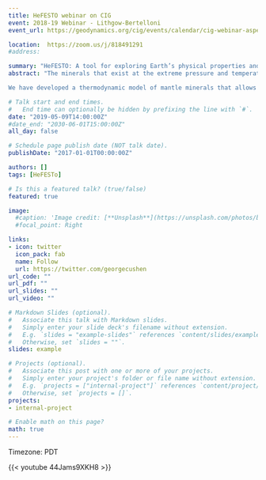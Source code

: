 ```yaml
---
title: HeFESTO webinar on CIG
event: 2018-19 Webinar - Lithgow-Bertelloni
event_url: https://geodynamics.org/cig/events/calendar/cig-webinar-aspect-bertelloni/

location:  https://zoom.us/j/818491291
#address:

summary: "HeFESTO: A tool for exploring Earth’s physical properties and their effects on mantle dynamics"
abstract: "The minerals that exist at the extreme pressure and temperature conditions of the mantle and their physical properties determine the dynamics of the mantle. Both are also critical for comparison with seismic observations that put constraints on our knowledge of mantle structure and composition.

We have developed a thermodynamic model of mantle minerals that allows us to robustly predict mantle phase assemblages and self-consistently their equilibrium properties. Our model is embodied in the code HeFESTo, which I will describe during this webinar. I will discuss briefly the theoretical underpinnings of our thermodynamic approach and how the code can be used. I will also discuss our latest results and focus on the effective thermal expansion of phase assemblages and their effect on convection."

# Talk start and end times.
#   End time can optionally be hidden by prefixing the line with `#`.
date: "2019-05-09T14:00:00Z"
#date_end: "2030-06-01T15:00:00Z"
all_day: false

# Schedule page publish date (NOT talk date).
publishDate: "2017-01-01T00:00:00Z"

authors: []
tags: [HeFESTo]

# Is this a featured talk? (true/false)
featured: true

image:
  #caption: 'Image credit: [**Unsplash**](https://unsplash.com/photos/bzdhc5b3Bxs)'
  #focal_point: Right

links:
- icon: twitter
  icon_pack: fab
  name: Follow
  url: https://twitter.com/georgecushen
url_code: ""
url_pdf: ""
url_slides: ""
url_video: ""

# Markdown Slides (optional).
#   Associate this talk with Markdown slides.
#   Simply enter your slide deck's filename without extension.
#   E.g. `slides = "example-slides"` references `content/slides/example-slides.md`.
#   Otherwise, set `slides = ""`.
slides: example

# Projects (optional).
#   Associate this post with one or more of your projects.
#   Simply enter your project's folder or file name without extension.
#   E.g. `projects = ["internal-project"]` references `content/project/deep-learning/index.md`.
#   Otherwise, set `projects = []`.
projects:
- internal-project

# Enable math on this page?
math: true
---
```


Timezone: PDT

{{< youtube 44Jams9XKH8 >}}
